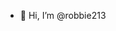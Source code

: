 - 👋 Hi, I’m @robbie213





<!---
robbie213/robbie213 is a ✨ special ✨ repository because its `README.md` (this file) appears on your GitHub profile.
You can click the Preview link to take a look at your changes.
--->
